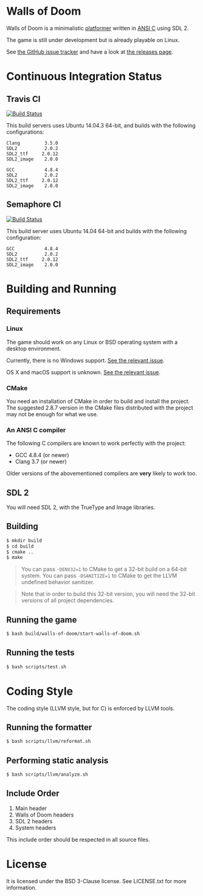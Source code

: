# Walls of Doom

Walls of Doom is a minimalistic [platformer](https://en.wikipedia.org/wiki/Platform_game) written in [ANSI C](https://en.wikipedia.org/wiki/ANSI_C) using SDL 2.

The game is still under development but is already playable on Linux.

See [the GitHub issue tracker](https://github.com/walls-of-doom/walls-of-doom/issues)
and have a look at [the releases page](https://github.com/walls-of-doom/walls-of-doom/releases).

# Continuous Integration Status

## Travis CI

[![Build Status](https://travis-ci.org/walls-of-doom/walls-of-doom.svg?branch=master)](https://travis-ci.org/walls-of-doom/walls-of-doom)

This build servers uses Ubuntu 14.04.3 64-bit, and builds with the following
configurations:

```
Clang         3.5.0
SDL2          2.0.2
SDL2_ttf     2.0.12
SDL2_image    2.0.0
```

```
GCC           4.8.4
SDL2          2.0.2
SDL2_ttf     2.0.12
SDL2_image    2.0.0
```

## Semaphore CI

[![Build Status](https://semaphoreci.com/api/v1/walls-of-doom/walls-of-doom/branches/master/shields_badge.svg)](https://semaphoreci.com/walls-of-doom/walls-of-doom)

This build server uses Ubuntu 14.04 64-bit and builds with the following
configuration:


```
GCC           4.8.4
SDL2          2.0.2
SDL2_ttf     2.0.12
SDL2_image    2.0.0
```

# Building and Running

## Requirements

### Linux

The game should work on any Linux or BSD operating system with a desktop
environment.

Currently, there is no Windows support. [See the relevant issue](https://github.com/walls-of-doom/walls-of-doom/issues/38).

OS X and macOS support is unknown. [See the relevant issue](https://github.com/walls-of-doom/walls-of-doom/issues/39).

### CMake

You need an installation of CMake in order to build and install the project.
The suggested 2.8.7 version in the CMake files distributed with the project may
not be enough for what we use.

### An ANSI C compiler

The following C compilers are known to work perfectly with the project:

+ GCC 4.8.4 (or newer)
+ Clang 3.7 (or newer)

Older versions of the abovementioned compilers are **very** likely to work too.

## SDL 2

You will need SDL 2, with the TrueType and Image libraries.

## Building

```bash
$ mkdir build
$ cd build
$ cmake ..
$ make
```

> You can pass `-DENV32=1` to CMake to get a 32-bit build on a 64-bit system.
> You can pass `-DSANITIZE=1` to CMake to get the LLVM undefined behavior sanitizer.

> Note that in order to build this 32-bit version, you will need the 32-bit
> versions of all project dependencies.

## Running the game

```bash
$ bash build/walls-of-doom/start-walls-of-doom.sh
```

## Running the tests

```bash
$ bash scripts/test.sh
```

# Coding Style

The coding style (LLVM style, but for C) is enforced by LLVM tools.

## Running the formatter

```bash
$ bash scripts/llvm/reformat.sh
```

## Performing static analysis

```bash
$ bash scripts/llvm/analyze.sh
```

## Include Order

1. Main header
2. Walls of Doom headers
3. SDL 2 headers
4. System headers

This include order should be respected in all source files.

# License

It is licensed under the BSD 3-Clause license. See LICENSE.txt for more
information.
